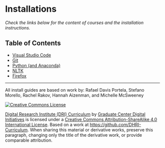 # Installations

_Check the links below for the content of courses and the installation instructions._

## Table of Contents

- [Visual Studio Code](guides/visual-studio-code.md)
- [Git](guides/git.md)
- [Python (and Anaconda)](guides/python.md)
- [NLTK](guides/nltk.md)
- [Firefox](guides/firefox.md)
<!--
[Intro to R](https://github.com/GC-DRI/R) | [R](sections/R.md) |
[Data Analysis with R](https://github.com/GC-DRI/R_data_analysis) | [R](sections/R.md) |
[Data Visualization with R](https://github.com/GC-DRI/R_data_vis) | [R](sections/R.md) |
[Mapping](https://github.com/GC-DRI/mapping) | [QGIS](sections/qgis.md) |
[Omeka](https://github.com/GC-DRI/omeka) | [Omeka](https://github.com/GCDigitalFellows/omeka/blob/master/sections/omekainstall.md) | [Omeka.net](https://github.com/GCDigitalFellows/omeka/blob/master/omekainstall.md) |
[Twitter API](https://github.com/GC-DRI/twitter-api) | [Python](sections/python.md), [Tweepy](sections/tweepy.md) | [Conda](sections/conda.md), [Jupyter](sections/jupyter.md) |
-->

<!--
Additional Guides  
These are two additional guides you may reference to assist with Conda and Jupyter Notebook:  
[Conda Package Management](sections/conda.md)  
[Jupyter Notebook](sections/jupyter.md)  
-->

---

All install guides are based on work by: Rafael Davis Portela, Stefano Morello, Rachel Rakov, Hannah Aizenman, and Michelle McSweeney

[![Creative Commons License](https://i.creativecommons.org/l/by-sa/4.0/88x31.png)](http://creativecommons.org/licenses/by-sa/4.0/)

[Digital Research Institute (DRI) Curriculum](http://purl.org/dc/terms/) by [Graduate Center Digital Initiatives](https://gcdi.commons.gc.cuny.edu/) is licensed under a [Creative Commons Attribution-ShareAlike 4.0 International License](http://creativecommons.org/licenses/by-sa/4.0/). Based on a work at <https://github.com/DHRI-Curriculum>. When sharing this material or derivative works, preserve this paragraph, changing only the title of the derivative work, or provide comparable attribution.
